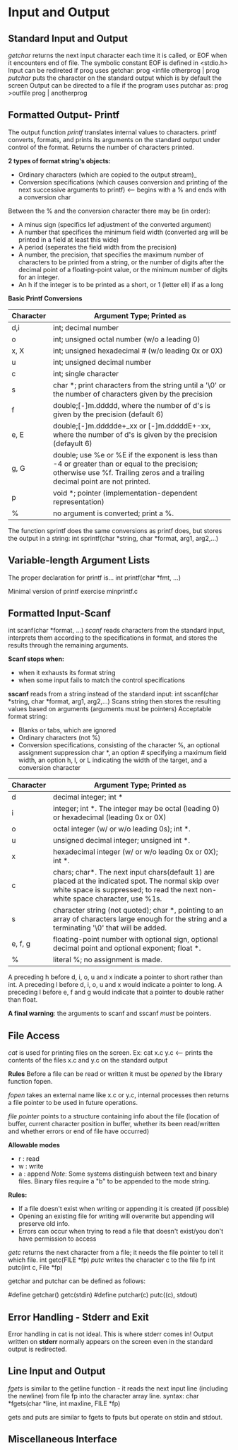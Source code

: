 # Input and Output

## Standard Input and Output
*getchar* returns the next input character each time it is called, or EOF when it encounters end of file. The symbolic constant EOF is defined in <stdio.h>
Input can be redireted if prog uses getchar:
prog <infile
otherprog | prog
*putchar* puts the character on the standard output which is by default the screen
Output can be directed to a file if the program uses putchar as:
prog >outfile
prog | anotherprog

## Formatted Output- Printf
The output function *printf* translates internal values to characters. 
printf converts, formats, and prints its arguments on the standard output under control of the format. Returns the number of characters printed. 

**2 types of format string's objects:**
- Ordinary characters (which are copied to the output stream)_
- Conversion specifications (which causes conversion and printing of the next successive arguments to printf) <-- begins with a % and ends with a conversion char

Between the % and the conversion character there may be (in order):
- A minus sign (specifics lef adjustment of the converted argument)
- A number that specifices the minimum field width (converted arg will be printed in a field at least this wide)
- A period (seperates the field width from the precision)
- A number, the precision, that specifies the maximum number of characters to be printed from a string, or the number of digits after the decimal point of a floating-point value, or the minimum number of digits for an integer. 
- An h if the integer is to be printed as a short, or 1 (letter ell) if as a long

**Basic Printf Conversions**

| Character               | Argument Type; Printed as  
|-------------------------|----------------------------
| d,i                     | int; decimal number        
| o                       | int; unsigned octal number (w/o a leading 0) 
| x, X                    | int; unsigned hexadecimal # (w/o leading 0x or 0X) 
| u                       | int; unsigned decimal number             
| c                       | int; single character           
| s                       | char *; print characters from the string until a '\0' or the number of characters given by the precision             
| f                       | double;[-]m.ddddd, where the number of d's is given by the precision (default 6)            
| e, E                    | double;[-]m.ddddde+_xx or [-]m.dddddE+-xx, where the number of d's is given by the precision (defayult 6)             
| g, G                    | double; use %e or %E if the exponent is less than -4 or greater than or equal to the precision; otherwise use %f. Trailing zeros and a trailing decimal point are not printed.             
| p                       | void *; pointer (implementation-dependent representation)           
| %                       | no argument is converted; print a %.             


The function sprintf does the same conversions as printf does, but stores the output in a string:
int sprintf(char *string, char *format, arg1, arg2,...)

## Variable-length Argument Lists
The proper declaration for printf is...
int printf(char *fmt, ...)

Minimal version of printf exercise minprintf.c
## Formatted Input-Scanf
int scanf(char *format, ...)
*scanf* reads characters from the standard input, interprets them according to the specifications in format, and stores the results through the remaining arguments.

**Scanf stops when:**
- when it exhausts its format string
- when some input fails to match the control specifications

**sscanf** reads from a string instead of the standard input:
    int sscanf(char *string, char *format, arg1, arg2,...)
Scans string then stores the resulting values based on arguments (arguments must be pointers)
Acceptable format string:
- Blanks or tabs, which are ignored
- Ordinary characters (not %)
- Conversion specifications, consisting of the character %, an optional assignment suppression char *, an option # specifying a maximum field width, an option h, l, or L indicating the width of the target, and a conversion character

| Character               | Argument Type; Printed as  
|-------------------------|----------------------------
| d                       | decimal integer; int *
| i                       | integer; int *. The integer may be octal (leading 0) or hexadecimal (leading 0x or 0X)       
| o                       | octal integer (w/ or w/o leading 0s); int *. 
| u                       | unsigned decimal integer; unsigned int *.
| x                       | hexadecimal integer (w/ or w/o leading 0x or 0X); int *.            
| c                       | chars; char*. The next input chars(default 1) are placed at the indicated spot. The normal skip over white space is suppressed; to read the next non-white space character, use %1s.          
| s                       | character string (not quoted); char *, pointing to an array of characters large enough for the string and a terminating '\0' that will be added. 
| e, f, g                 | floating-point number with optional sign, optional decimal point and optional exponent; float *.          
| %                       | literal %; no assignment is made.              

A preceding h before d, i, o, u and x indicate a pointer to short rather than int. 
A preceding l before d, i, o, u and x would indicate a pointer to long.
A preceding l before e, f and g would indicate that a pointer to double rather than float.


**A final warning**: the arguments to scanf and sscanf *must* be pointers.

## File Access
*cat* is used for printing files on the screen.
Ex:
cat x.c y.c <-- prints the contents of the files x.c and y.c on the standard output

**Rules**
Before a file can be read or written it must be *opened* by the library function fopen.

*fopen* takes an external name like x.c or y.c, internal processes then returns a file pointer to be used in future operations.

*file pointer* points to a structure containing info about the file (location of buffer, current character position in buffer, whether its been read/written and whether errors or end of file have occurred)

**Allowable modes**
- r : read
- w : write
- a : append
*Note*: Some systems distinguish between text and binary files. Binary files require a "b" to be appended to the mode string. 

**Rules:**
- If a file doesn't exist when writing or appending it is created (if possible)
- Opening an existing file for writing will overwrite but appending will preserve old info.
- Errors can occur when trying to read a file that doesn't exist/you don't have permission to access


*getc* returns the next character from a file; it needs the file pointer to tell it which file.
int getc(FILE *fp)
*putc* writes the character c to the file fp
int putc(int c, File *fp)

getchar and putchar can be defined as follows:

#define getchar() getc(stdin)
#define putchar(c) putc((c), stdout)

## Error Handling - Stderr and Exit
Error handling in cat is not ideal.  This is where stderr comes in!
Output written on **stderr** normally appears on the screen even in the standard output is redirected. 

## Line Input and Output

*fgets* is similar to the getline function - it reads the next input line (including the newline) from file fp into the character array line. 
syntax:
char *fgets(char *line, int maxline, FILE *fp)

gets and puts are similar to fgets to fputs but operate on stdin and stdout.

## Miscellaneous Interface


